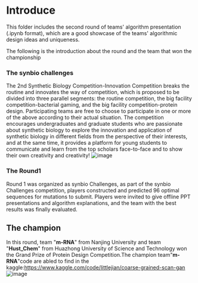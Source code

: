 # Introduce
This folder includes the second round of teams' algorithm presentation (.ipynb format), which are a good showcase of the teams' algorithmic design ideas and uniqueness. 

The following is the introduction about the round and the team that won the championship
### The synbio challenges
The 2nd Synthetic Biology Competition-Innovation Competition breaks the routine and innovates the way of competition, which is proposed to be divided into three parallel segments: the routine competition, the big facility competition-bacterial gaming, and the big facility competition-protein design. Participating teams are free to choose to participate in one or more of the above according to their actual situation.
The competition encourages undergraduates and graduate students who are passionate about synthetic biology to explore the innovation and application of synthetic biology in different fields from the perspective of their interests, and at the same time, it provides a platform for young students to communicate and learn from the top scholars face-to-face and to show their own creativity and creativity!
![image](https://github.com/KRATSZ/CAPE-2023/assets/59955777/6a96cbe7-4acb-4f40-a72a-39b5629e7813)

### The Round1 
Round 1 was organized as synbio Challenges, as part of the synbio Challenges competition, players constructed and predicted 96 optimal sequences for mutations to submit. Players were invited to give offline PPT presentations and algorithm explanations, and the team with the best results was finally evaluated.

## The champion
In this round, team "**m-RNA**" from Nanjing University and team "**Hust_Chem**" from Huazhong University of Science and Technology won the Grand Prize of Protein Design Competition.The champion team"**m-RNA**"code are abled to find in the kaggle:https://www.kaggle.com/code/littlejian/coarse-grained-scan-gan
![image](https://github.com/KRATSZ/CAPE-2023/assets/59955777/b24a641c-95c8-49f7-a80d-8b181c17d7df)



